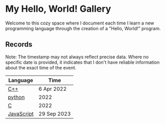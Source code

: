 # My Hello, World! Gallery

Welcome to this cozy space where I document each time I learn a new programming language through the creation of a "Hello, World!" program.

## Records

Note: The timestamp may not always reflect precise data. Where no specific date is provided, it indicates that I don't have reliable information about the exact time of the event.

| Language                    | Time        |
|-----------------------------|-------------|
| [C++](C++.cpp)              | 6 Apr 2022  |
| [python](python.py)         | 2022        |
| [C](C.c)                    | 2022        |
| [JavaScript](JavaScript.js) | 29 Sep 2023 |